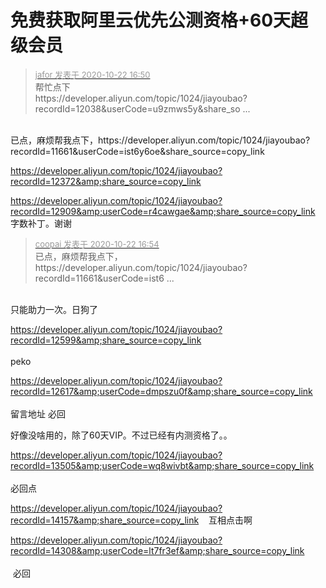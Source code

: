 # 免费获取阿里云优先公测资格+60天超级会员


<div class="quote"><blockquote><font size="2"><a href="https://www.hostloc.com/forum.php?mod=redirect&amp;goto=findpost&amp;pid=9336662&amp;ptid=757202" target="_blank"><font color="#999999">jafor 发表于 2020-10-22 16:50</font></a></font><br />
帮忙点下<br />
https://developer.aliyun.com/topic/1024/jiayoubao?recordId=12038&amp;userCode=u9zmws5y&amp;share_so ...</blockquote></div><br />
已点，麻烦帮我点下，https://developer.aliyun.com/topic/1024/jiayoubao?recordId=11661&amp;userCode=ist6y6oe&amp;share_source=copy_link

https://developer.aliyun.com/topic/1024/jiayoubao?recordId=12372&amp;share_source=copy_link

https://developer.aliyun.com/topic/1024/jiayoubao?recordId=12909&amp;userCode=r4cawgae&amp;share_source=copy_link<br />
字数补丁。谢谢<img src="static/image/smiley/default/lol.gif" smilieid="12" border="0" alt="" /><img src="static/image/smiley/default/lol.gif" smilieid="12" border="0" alt="" /><img src="static/image/smiley/default/lol.gif" smilieid="12" border="0" alt="" /><img src="static/image/smiley/default/lol.gif" smilieid="12" border="0" alt="" />

<div class="quote"><blockquote><font size="2"><a href="https://www.hostloc.com/forum.php?mod=redirect&amp;goto=findpost&amp;pid=9336676&amp;ptid=757202" target="_blank"><font color="#999999">coopai 发表于 2020-10-22 16:54</font></a></font><br />
已点，麻烦帮我点下，https://developer.aliyun.com/topic/1024/jiayoubao?recordId=11661&amp;userCode=ist6 ...</blockquote></div><br />
只能助力一次。日狗了

https://developer.aliyun.com/topic/1024/jiayoubao?recordId=12599&amp;share_source=copy_link <br />
<br />
peko<img id="aimg_gB5l9" onclick="zoom(this, this.src, 0, 0, 0)" class="zoom" src="https://cdn.jsdelivr.net/gh/hishis/forum-master/public/images/patch.gif" onmouseover="img_onmouseoverfunc(this)" onload="thumbImg(this)" border="0" alt="" />

https://developer.aliyun.com/topic/1024/jiayoubao?recordId=12617&amp;userCode=dmpszu0f&amp;share_source=copy_link<br />
<br />
留言地址 必回

好像没啥用的，除了60天VIP。不过已经有内测资格了。。

https://developer.aliyun.com/topic/1024/jiayoubao?recordId=13505&amp;userCode=wq8wivbt&amp;share_source=copy_link<br />
<br />
必回点

https://developer.aliyun.com/topic/1024/jiayoubao?recordId=14157&amp;share_source=copy_link&nbsp; &nbsp; 互相点击啊

https://developer.aliyun.com/topic/1024/jiayoubao?recordId=14308&amp;userCode=lt7fr3ef&amp;share_source=copy_link<br />
<br />
<img src="static/image/smiley/default/lol.gif" smilieid="12" border="0" alt="" /> 必回
